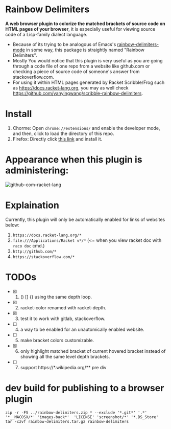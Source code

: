 # Rainbow Delimiters
<strong>A web browser plugin to colorize the matched brackets of source code on HTML pages of your browser</strong>, it is especially useful for viewing source code of a Lisp-family dialect language.


* Because of its trying to be analogous of Emacs's [rainbow-delimiters-mode](https://www.emacswiki.org/emacs/RainbowDelimiters) in some way, this package is straightly named "Rainbow Delimiters".
* Mostly You would notice that this plugin is very useful as you are going through a code file of one repo from a website like github.com or checking a piece of source code of someone's answer from stackoverflow.com.
* For using it within HTML pages generated by Racket Scribble/Frog such as <https://docs.racket-lang.org>, you may as well check <https://github.com/yanyingwang/scribble-rainbow-delimiters>.

# Install
1. Chorme: Open `chrome://extensions/` and enable the developer mode, and then, click to load the directory of this repo.
2. Firefox: Directly click [this link](https://addons.mozilla.org/zh-CN/firefox/addon/rainbow-delimiters) and install it.


# Appearance when this plugin is administering:
![github-com-racket-lang](https://raw.githubusercontent.com/yanyingwang/rainbow-delimiters/master/screenshot/github-com.gif)


# Explaination
Currently, this plugin will only be automatically enabled for links of websites below:
1. `https://docs.racket-lang.org/*`
2. `file:///Applications/Racket v*/*` (<= when you view racket doc with `raco doc` cmd.)
3. `http://github.com/*`
4. `https://stackoverflow.com/*`


# TODOs
- [x] 1. () [] {} using the same depth loop.
- [x] 2. racket-color renamed with racket-depth.
- [x] 3. test it to work with gitlab, stackoverflow.
- [ ] 4. a way to be enabled for an unautomically enabled website.
- [ ] 5. make bracket colors customizable.
- [x] 6. only highlight matched bracket of current hovered bracket instead of showing all the same level depth brackets.
- [ ] 7. support https://*.wikipedia.org/** pre div


# dev build for publishing to a browser plugin
~~~shell
zip -r -FS ../rainbow-delimiters.zip * --exclude '*.git*' '.*' '*__MACOSX/*' 'images-back*'  'LICENSE' 'screenshot/*' '*.DS_Store'
tar -czvf rainbow-delimiters.tar.gz rainbow-delimiters
~~~
